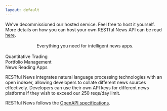 ```yaml
---
layout: default
---
```

<div>We've decommissioned our hosted service. Feel free to host it yourself. More details on how you can host your own RESTful News API can be read <a href="https://github.com/restfulnews/api" target="_blank">here</a>.</div><br>

<center><span class="site-title">Everything you need for intelligent news apps.</span></center><br>

<div class="services-block">
    <div class="member trading">
        <span>Quantitative Trading</span>
    </div>
    <div class="member portfolio">
        <span>Portfolio Management</span>
    </div>
    <div class="member reading">
        <span>News Reading Apps</span>
    </div>
</div>

RESTful News integrates natural language processing technologies with an open indexer, allowing developers to collate different news sources effectively. Developers can use their own API keys for different news platforms if they wish to exceed our 250 reqs/day limit.

RESTful News follows the [OpenAPI specifications](https://swagger.io/docs/specification/about/).